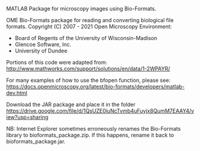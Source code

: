 MATLAB Package for microscopy images using Bio-Formats.

OME Bio-Formats package for reading and converting biological file formats.
Copyright (C) 2007 - 2021 Open Microscopy Environment:
   - Board of Regents of the University of Wisconsin-Madison
   - Glencoe Software, Inc.
   - University of Dundee

Portions of this code were adapted from:
http://www.mathworks.com/support/solutions/en/data/1-2WPAYR/

For many examples of how to use the bfopen function, please see:
     https://docs.openmicroscopy.org/latest/bio-formats/developers/matlab-dev.html

Download the JAR package and place it in the folder
https://drive.google.com/file/d/1QsUZE0iuNcTvmb4uFuyjx8QumM7EAAY4/view?usp=sharing

NB: Internet Explorer sometimes erroneously renames the Bio-Formats library
   to bioformats_package.zip. If this happens, rename it back to
   bioformats_package.jar.
